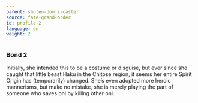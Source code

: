 ```yaml
---
parent: shuten-douji-caster
source: fate-grand-order
id: profile-2
language: en
weight: 2
---
```


### Bond 2

Initially, she intended this to be a costume or disguise, but ever since she caught that little beast Haku in the Chitose region, it seems her entire Spirit Origin has (temporarily) changed. She’s even adopted more heroic mannerisms, but make no mistake, she is merely playing the part of someone who saves oni by killing other oni.
